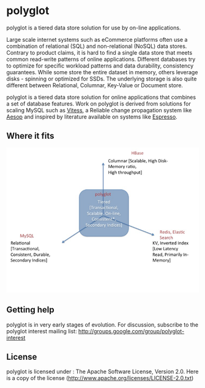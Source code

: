 polyglot
=======
polyglot is a tiered data store solution for use by on-line applications.

Large scale internet systems such as eCommerce platforms often use a combination of relational (SQL) and non-relational (NoSQL) data stores. 
Contrary to product claims, it is hard to find a single data store that meets common read-write patterns of online applications. 
Different databases try to optimize for specific workload patterns and data durability, consistency guarantees. While some store the entire dataset in memory, 
others leverage disks - spinning or optimized for SSDs. The underlying storage is also quite different between Relational, Columnar, Key-Value or Document store.

polyglot is a tiered data store solution for online applications that combines a set of database features. Work on polyglot is derived from
solutions for scaling MySQL such as [Vitess](https://github.com/youtube/vitess), a Reliable change propagation system like [Aesop](https://github.com/Flipkart/aesop) 
and inspired by literature available on systems like [Espresso](https://engineering.linkedin.com/espresso/introducing-espresso-linkedins-hot-new-distributed-document-store).

## Where it fits
![polyglot infographic](https://github.com/flipkart-incubator/polyglot/raw/master/docs/polyglot_infographic.jpg)

## Getting help
polyglot is in very early stages of evolution. For discussion, subscribe to the polyglot interest mailing list: http://groups.google.com/group/polyglot-interest

## License
polyglot is licensed under : The Apache Software License, Version 2.0. Here is a copy of the license (http://www.apache.org/licenses/LICENSE-2.0.txt)

